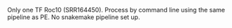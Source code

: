 

Only one TF Roc10 (SRR164450). Process by command line using the same pipeline as PE. No snakemake pipeline set up.